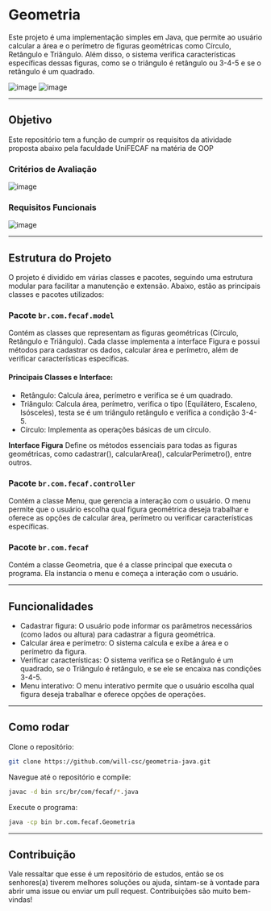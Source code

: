 # Geometria

Este projeto é uma implementação simples em Java, que permite ao usuário calcular a área e o perímetro de figuras geométricas como Círculo, Retângulo e Triângulo. Além disso, o sistema verifica características específicas dessas figuras, como se o triângulo é retângulo ou 3-4-5 e se o retângulo é um quadrado.

![image](https://github.com/user-attachments/assets/669a6b24-7ca8-4013-a083-b828c23c82b6)
![image](https://github.com/user-attachments/assets/ad3f83d4-a64c-4106-bd92-56abbe3bb25c)

---

## Objetivo
Este repositório tem a função de cumprir os requisitos da atividade proposta abaixo pela faculdade UniFECAF na matéria de OOP

### Critérios de Avaliação
![image](https://github.com/user-attachments/assets/f3d9c7bc-07c9-4150-bf60-e9ded86e7d5f)

### Requisitos Funcionais
![image](https://github.com/user-attachments/assets/8986af66-9530-4d20-9bb8-11aabfa72bd0)

---

## Estrutura do Projeto

O projeto é dividido em várias classes e pacotes, seguindo uma estrutura modular para facilitar a manutenção e extensão. Abaixo, estão as principais classes e pacotes utilizados:

### Pacote `br.com.fecaf.model`
Contém as classes que representam as figuras geométricas (Círculo, Retângulo e Triângulo). Cada classe implementa a interface Figura e possui métodos para cadastrar os dados, calcular área e perímetro, além de verificar características específicas.

#### Principais Classes e Interface:

- Retângulo: Calcula área, perímetro e verifica se é um quadrado.
- Triângulo: Calcula área, perímetro, verifica o tipo (Equilátero, Escaleno, Isósceles), testa se é um triângulo retângulo e verifica a condição 3-4-5.
- Círculo: Implementa as operações básicas de um círculo.

**Interface Figura**
Define os métodos essenciais para todas as figuras geométricas, como cadastrar(), calcularArea(), calcularPerimetro(), entre outros.

### Pacote `br.com.fecaf.controller`
Contém a classe Menu, que gerencia a interação com o usuário. O menu permite que o usuário escolha qual figura geométrica deseja trabalhar e oferece as opções de calcular área, perímetro ou verificar características específicas.

### Pacote `br.com.fecaf`
Contém a classe Geometria, que é a classe principal que executa o programa. Ela instancia o menu e começa a interação com o usuário.

---

## Funcionalidades

- Cadastrar figura: O usuário pode informar os parâmetros necessários (como lados ou altura) para cadastrar a figura geométrica.
- Calcular área e perímetro: O sistema calcula e exibe a área e o perímetro da figura.
- Verificar características: O sistema verifica se o Retângulo é um quadrado, se o Triângulo é retângulo, e se ele se encaixa nas condições 3-4-5.
- Menu interativo: O menu interativo permite que o usuário escolha qual figura deseja trabalhar e oferece opções de operações.

---

## Como rodar
Clone o repositório:
```Bash
git clone https://github.com/will-csc/geometria-java.git
```

Navegue até o repositório e compile:
```Bash
javac -d bin src/br/com/fecaf/*.java
```

Execute o programa:
```bash
java -cp bin br.com.fecaf.Geometria
```

---

## Contribuição

Vale ressaltar que esse é um repositório de estudos, então se os senhores(a) tiverem melhores soluções ou ajuda, sintam-se à vontade para abrir uma issue ou enviar um pull request. Contribuições são muito bem-vindas!

